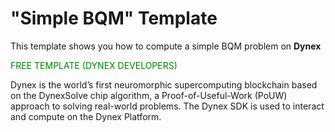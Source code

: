 # "Simple BQM" Template
This template shows you how to compute a simple BQM problem on <strong>Dynex</strong>

<p style="color: green;">FREE TEMPLATE (DYNEX DEVELOPERS)</p>

Dynex is the world’s first neuromorphic supercomputing blockchain based on the DynexSolve chip algorithm, a Proof-of-Useful-Work (PoUW) approach to solving real-world problems. The Dynex SDK is used to interact and compute on the Dynex Platform.
